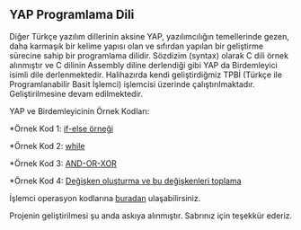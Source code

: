 ## YAP Programlama Dili

Diğer Türkçe yazılım dillerinin aksine YAP, yazılımcılığın temellerinde gezen, daha karmaşık bir kelime yapısı olan ve sıfırdan yapılan bir geliştirme sürecine sahip bir programlama dilidir. Sözdizim (syntax) olarak C dili örnek alınmıştır ve C dilinin Assembly diline derlendiği gibi YAP da Birdemleyici isimli dile derlenmektedir. Halihazırda kendi geliştirdiğmiz TPBİ (Türkçe ile Programlanabilir Basit İşlemci) işlemcisi üzerinde çalıştırılmaktadır. Geliştirilmesine devam edilmektedir.

YAP ve Birdemleyicinin Örnek Kodları:

*Örnek Kod 1: [if-else örneği]

*Örnek Kod 2: [while]

*Örnek Kod 3: [AND-OR-XOR]

*Örnek Kod 4: [Değişken oluşturma ve bu değişkenleri toplama]

[if-else örneği]:<https://github.com/turkce-yazilim-konati/YAP/tree/main/YAP%20ve%20Birdemleyici%20Örnek%20Kodları/Example%20Code%201>
[while]:<https://github.com/turkce-yazilim-konati/YAP/tree/main/YAP%20ve%20Birdemleyici%20Örnek%20Kodları/Example%20Code%202>
[AND-OR-XOR]:<https://github.com/turkce-yazilim-konati/YAP/tree/main/YAP%20ve%20Birdemleyici%20Örnek%20Kodları/Example%20Code%203>
[Değişken oluşturma ve bu değişkenleri toplama]:<https://github.com/turkce-yazilim-konati/YAP/tree/main/YAP%20ve%20Birdemleyici%20Örnek%20Kodları/Example%20Code%204>
[buradan]:<https://github.com/turkce-yazilim-konati/YAP/blob/main/Birdemleyici%20Dokümanları/Birdemleyici%20Makine%20Kodu%20ve%20Operasyon%20Kodları/Birdemleyici%20Opcodes.PNG>

İşlemci operasyon kodlarına [buradan] ulaşabilirsiniz.

Projenin geliştirilmesi şu anda askıya alınmıştır. Sabrınız için teşekkür ederiz.
